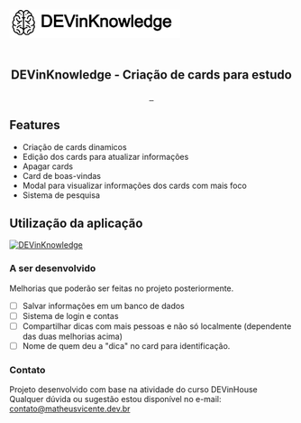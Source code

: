 <div id="container" style="height:100px;line-height:100px;">
<img src="assets/img/dik.jpg" alt="" style="vertical-align:middle;max-height:50%;">
</div>

<p align="center">
 <h2 align="center">DEVinKnowledge - Criação de cards para estudo</h2>
</p>
  <p align="center">
    <a href="">
      <img src="https://img.shields.io/badge/HTML-239120?style=for-the-badge&logo=html5&logoColor=white" alt="">
    </a>
    <a href="">
      <img src="https://img.shields.io/badge/CSS-239120?&style=for-the-badge&logo=css3&logoColor=white" alt="">
    </a>
    <a href="">
      <img src="https://img.shields.io/badge/JavaScript-F7DF1E?style=for-the-badge&logo=javascript&logoColor=black" alt="">
    </a>
  </p>

## Features

- Criação de cards dinamicos
- Edição dos cards para atualizar informações
- Apagar cards
- Card de boas-vindas
- Modal para visualizar informações dos cards com mais foco
- Sistema de pesquisa

## Utilização da aplicação

[![DEVinKnowledge](https://yt-embed.herokuapp.com/embed?v=tY8XnIGZq2c)](https://www.youtube.com/watch?v=tY8XnIGZq2c "DEVinKnowledge")

### A ser desenvolvido

Melhorias que poderão ser feitas no projeto posteriormente.

- [ ] Salvar informações em um banco de dados
- [ ] Sistema de login e contas
- [ ] Compartilhar dicas com mais pessoas e não só localmente (dependente das duas melhorias acima)
- [ ] Nome de quem deu a "dica" no card para identificação.

### Contato
Projeto desenvolvido com base na atividade do curso DEVinHouse
Qualquer dúvida ou sugestão estou disponível no e-mail:
<a href="mailto:contato@matheusvicente.dev.br?subject=Questions" title=""> contato@matheusvicente.dev.br</a>

